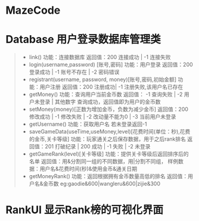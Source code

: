 # MazeCode
# Database 用户登录数据库管理类
> - link() 功能：连接数据库 返回值：200 连接成功 | -1 连接失败
> - login(username,password) [账号,密码] 功能：用户登录 返回值：200 登录成功 | -1 账号不存在 | -2 密码错误
> - registrant(username, password, money)[账号,密码,初始金额] 功能：用户注册 返回值：200 注册成功| -1 注册失败,该用户名已存在
> - getMoney() 功能：查询用户当前金币数 返回值： -1 查询失败 | -2 用户未登录 | 其他数字 查询成功，返回值即为用户的金币数
> - setMoney(money)[正数为增加金币，负数为减少金币] 返回值：200 修改成功 | -1 修改失败 | -2 改动量不能为0 | -3 当前用户未登录
> -  getUsername() 功能：获取用户名 若未登录返回-1
> - saveGameData(useTime,useMoney,level)[花费时间(单位：秒),花费的金币,关卡等级] 功能：玩家通关之后保存数据，用于之后rank排名 返回值：201 打破纪录 | 200 成功 | -1 失败 | -2 未登录
> - getGameRank(level)[关卡等级] 功能：提供关卡等级后返回排序后的名单 返回值：用&分割同一组的不同数据，用|分割不同组， 样例数据：用户名&花费时间(秒)&使用金币&通关日期
> - getMoneyRank() 功能：返回根据拥有金币数量高低的排名 返回值：用户名&金币数 eg:gaodie&600|wangleru&600|zijie&300
# RankUI 显示Rank榜的可视化界面
